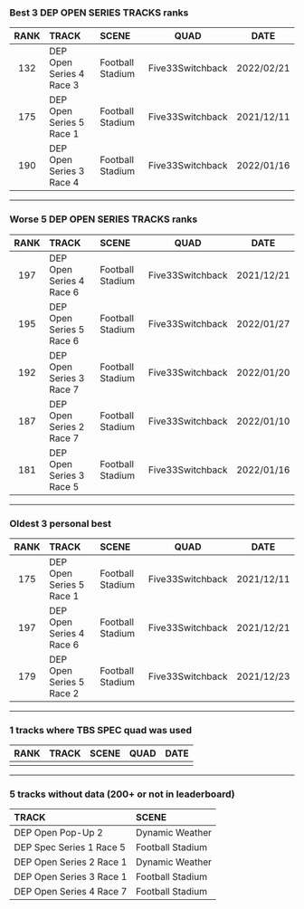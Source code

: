### Best 3 DEP OPEN SERIES TRACKS ranks
|RANK|TRACK|SCENE|QUAD|DATE|
|:---:|:---|:---|:---:|:---:|
|132|DEP Open Series 4 Race 3|Football Stadium|Five33Switchback|2022/02/21|
|175|DEP Open Series 5 Race 1|Football Stadium|Five33Switchback|2021/12/11|
|190|DEP Open Series 3 Race 4|Football Stadium|Five33Switchback|2022/01/16|
---
### Worse 5 DEP OPEN SERIES TRACKS ranks
|RANK|TRACK|SCENE|QUAD|DATE|
|:---:|:---|:---|:---:|:---:|
|197|DEP Open Series 4 Race 6|Football Stadium|Five33Switchback|2021/12/21|
|195|DEP Open Series 5 Race 6|Football Stadium|Five33Switchback|2022/01/27|
|192|DEP Open Series 3 Race 7|Football Stadium|Five33Switchback|2022/01/20|
|187|DEP Open Series 2 Race 7|Football Stadium|Five33Switchback|2022/01/10|
|181|DEP Open Series 3 Race 5|Football Stadium|Five33Switchback|2022/01/16|
---
### Oldest 3 personal best
|RANK|TRACK|SCENE|QUAD|DATE|
|:---:|:---|:---|:---:|:---:|
|175|DEP Open Series 5 Race 1|Football Stadium|Five33Switchback|2021/12/11|
|197|DEP Open Series 4 Race 6|Football Stadium|Five33Switchback|2021/12/21|
|179|DEP Open Series 5 Race 2|Football Stadium|Five33Switchback|2021/12/23|
---
### 1 tracks where TBS SPEC quad was used
|RANK|TRACK|SCENE|QUAD|DATE|
|:---:|:---|:---|:---:|:---:|
||||||
---
### 5 tracks without data (200+ or not in leaderboard)
|TRACK|SCENE|
|:---|:---|
|DEP Open Pop-Up 2|Dynamic Weather|
|DEP Spec Series 1 Race 5|Football Stadium|
|DEP Open Series 2 Race 1|Dynamic Weather|
|DEP Open Series 3 Race 1|Football Stadium|
|DEP Open Series 4 Race 7|Football Stadium|
